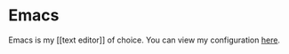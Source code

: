 # Emacs

Emacs is my [[text editor]] of choice. You can view my configuration [here](https://github.com/rfaulhaber/dotfiles/tree/master/doom.d).
